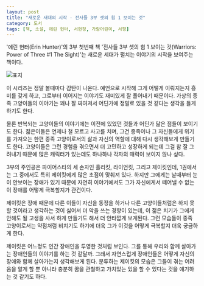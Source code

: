 ```yaml
---
layout: post
title: "새로운 새대의 시작 - 전사들 3부 셋의 힘 1 보이는 것"
category: 도서
tags: [책, 소설, 에린 헌터, 서현정, 가람어린이, 서평]
---
```


'에린 헌터(Erin Hunter)'의
3부 첫번째 책
'전사들 3부 셋의 힘 1 보이는 것(Warriors: Power of Three #1 The Sight)'는
새로운 세대가 펼치는 이야기의 시작을 보여주는 책이다.

![표지](https://images2.imgbox.com/bb/5f/MTbtocy4_o.jpg)

이 시리즈는 정말 볼때마다 감탄이 나온다.
예언으로 시작해 그게 어떻게 이뤄지는지 흥미를 갖게 하고,
그로부터 이어지는 이야기도 재미있게 잘 풀어내기 때문이다.
가상의 종족 고양이들의 이야기는 꽤나 잘 짜여져서 어딘가에 정말로 있을 것 같다는 생각을 들게 하기도 한다.

물론 반복되는 고양이들의 이야기에는 이전에 있었던 것들과 어딘가 닮은 점들이 보이기도 한다.
젊은이들은 언제나 철 모르고 사고를 치며,
그건 종족이나 그 자신들에게 위기를 가져오는 한편
종족 고양이로서의 삶과 자신의 역할에 대해 다시 생각해보게 만들기도 한다.
고양이들은 그런 경험을 겪으면서 더 고민하고 성장하게 되는데
그걸 참 잘 그려내기 때문에 많은 캐릭터가 있는데도 하나하나 각자의 매력이 보이지 않나 싶다.

3부의 주인공은 파이어스타의 세 손자인 홀리킷, 라이언킷, 그리고 제이킷인데,
1권에서는 그 중에서도 특히 제이킷에게 많은 초점이 맞춰져 있다.
하지만 그에게는 날때부터 눈이 안보이는 장애가 있기 때문에
자연히 이야기에서도 그가 자신에게서 떼어낼 수 없는 이 장애를 어떻게 극복할지가 관건이다.

제이킷은 장애 때문에 다른 이들이 자신을 동정을 하거나
다른 고양이들처럼은 하지 못할 것이라고 생각하는 것이 싫어서 더 악을 쓰는 경향이 있는데,
이 젊은 치기가 그에게 안해도 될 고생을 사서 하게 만들기도 해서 더 안타깝게 보게된다.
그런 모습들이 종족 고양이로서는 약점처럼 비치기도 하기에
더욱 그가 이것을 어떻게 극복할지 더욱 궁금하게 한다.

제이킷은 어느정도 인간 장애인을 투영한 것처럼 보인다.
그를 통해 우리와 함께 살아가는 장애인들의 이야기를 하는 것 같달까.
그래서 자연스럽게 장애인들은 어떻게 자신의 장애와 함께 살아가는지 생각해보게 된다.
분투하는 제이킷의 모습은 그들이 겪는 어려움을 알게 할 뿐 아니라
충분히 꿈을 관철하고 가치있는 있을 할 수 있다는 것을 얘기하는 것 같기도 하다.
